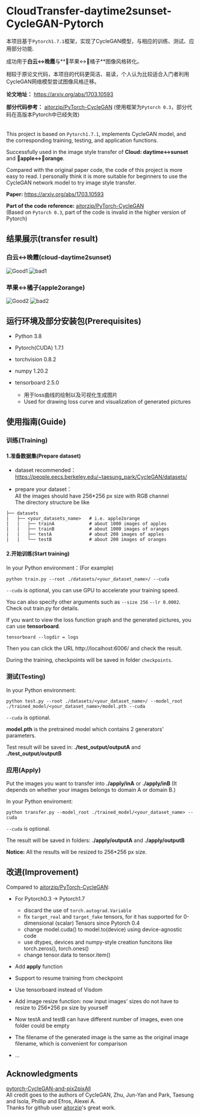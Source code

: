 # CloudTransfer-daytime2sunset-CycleGAN-Pytorch

本项目基于`Pytorch1.7.1`框架，实现了CycleGAN模型，与相应的训练、测试、应用部分功能.  

成功用于**白云<->晚霞**与**🍎苹果<->🍊橘子**图像风格转化。  
  
相较于原论文代码，本项目的代码更简洁、易读，个人认为比较适合入门者利用CycleGAN网络模型尝试图像风格迁移。  

**论文地址：** https://arxiv.org/abs/1703.10593  
  
**部分代码参考：** [aitorzip/PyTorch-CycleGAN](https://github.com/aitorzip/PyTorch-CycleGAN)  (使用框架为`Pytorch 0.3`，部分代码在高版本Pytorch中已经失效)
<br/><br/><br/>
This project is based on `Pytorch1.7.1`, implements CycleGAN model, and the corresponding training, testing, and application functions.  
  
Successfully used in the image style transfer of **Cloud: daytime<->sunset** and **🍎apple<->🍊orange**.  

Compared with the original paper code, the code of this project is more easy to read. I personally think it is more suitable for beginners to use the CycleGAN network model to try image style transfer.

**Paper:** https://arxiv.org/abs/1703.10593  

**Part of the code reference:**  [aitorzip/PyTorch-CycleGAN](https://github.com/aitorzip/PyTorch-CycleGAN)  
(Based on `Pytorch 0.3`, part of the code is invalid in the higher version of Pytorch)  

## 结果展示(transfer result)

### 白云<->晚霞(cloud-daytime2sunset)
![Good1](https://github.com/Misaka9468/CloudTransfer-daytime2sunset-CycleGAN-Pytorch/blob/master/imgs/good1.jpg)
![bad1](https://github.com/Misaka9468/CloudTransfer-daytime2sunset-CycleGAN-Pytorch/blob/master/imgs/bad1.jpg)
### 苹果<->橘子(apple2orange)
![Good2](https://github.com/Misaka9468/CloudTransfer-daytime2sunset-CycleGAN-Pytorch/blob/master/imgs/good2.jpg)
![bad2](https://github.com/Misaka9468/CloudTransfer-daytime2sunset-CycleGAN-Pytorch/blob/master/imgs/bad2.jpg)
## 运行环境及部分安装包(Prerequisites)

* Python 3.8
* Pytorch(CUDA) 1.7.1
* torchvision 0.8.2
* numpy 1.20.2

* tensorboard 2.5.0 
  * 用于loss曲线的绘制以及可视化生成图片
  * Used for drawing loss curve and visualization of generated pictures

## 使用指南(Guide)

### 训练(Training)

#### 1.准备数据集(Prepare dataset)

* dataset recommended：https://people.eecs.berkeley.edu/~taesung_park/CycleGAN/datasets/

* prepare your dataset：  
    All the images should have 256\*256 px size with RGB channel  
    The directory structure be like
  
```
├── datasets                   
|   ├── <your_datasets_name>   # i.e. apple2orange         
|   |   ├── trainA             # about 1000 images of apples
|   |   ├── trainB             # about 1000 images of oranges
|   |   ├── testA              # about 200 images of apples
|   |   └── testB              # about 200 images of oranges
```

#### 2.开始训练(Start training)

In your Python environment：(For example)
```
python train.py --root ./datasets/<your_dataset_name>/ --cuda
```
    
`--cuda` is optional, you can use GPU to accelerate your training speed.   
    
You can also specify other arguments such as `--size 256` `--lr 0.0002`. Check out train.py for details.  
    
If you want to view the loss function graph and the generated pictures, you can use **tensorboard**.
```
tensorboard --logdir = logs
```
Then you can click the URL http://localhost:6006/ and check the result.   
    
During the training, checkpoints will be saved in folder `checkpoints`.

### 测试(Testing)

In your Python environment:
```
python test.py --root ./datasets/<your_dataset_name>/ --model_root ./trained_model/<your_dataset_name>/model.pth --cuda
```
`--cuda` is optional. 

**model.pth** is the pretrained model which contains 2 generators' parameters.  

Test result will be saved in: **./test_output/outputA** and **./test_output/outputB**

### 应用(Apply)

Put the images you want to transfer into **./apply/inA** or **./apply/inB** (It depends on whether your images belongs to domain A or domain B.)  

In your Python enviroment:

```
python transfer.py --model_root ./trained_model/<your_dataset_name> --cuda
```

`--cuda` is optional.  

The result will be saved in folders: **./apply/outputA** and **./apply/outputB**  

**Notice:** All the results will be resized to 256\*256 px size. 


## 改进(Improvement)

Compared to [aitorzip/PyTorch-CycleGAN](https://github.com/aitorzip/PyTorch-CycleGAN):
* For Pytorch0.3 -> Pytorch1.7
  * discard the use of `torch.autograd.Variable`
  * fix `target_real` and `target_fake` tensors, for it has supported for 0-dimensional (scalar) Tensors since Pytorch 0.4
  * change model.cuda() to model.to(device) using device-agnostic code
  * use dtypes, devices and numpy-style creation funcitons like torch.zeros(), torch.ones()
  * change tensor.data to tensor.item()

* Add **apply** function
* Support to resume training from checkpoint
* Use tensorboard instead of Visdom
* Add image resize function: now input images' sizes do not have to resize to 256\*256 px size by yourself
* Now testA and testB can have different number of images, even one folder could be empty
* The filename of the generated image is the same as the original image filename, which is convenient for comparison
* ...

## Acknowledgments
[pytorch-CycleGAN-and-pix2pixAll](https://github.com/junyanz/pytorch-CycleGAN-and-pix2pix)   
All credit goes to the authors of CycleGAN, Zhu, Jun-Yan and Park, Taesung and Isola, Phillip and Efros, Alexei A.  
Thanks for github user [aitorzip](https://github.com/aitorzip)'s great work.



















